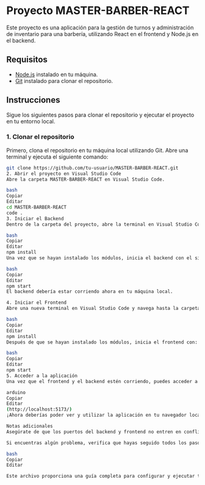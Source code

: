 # Proyecto MASTER-BARBER-REACT

Este proyecto es una aplicación para la gestión de turnos y administración de inventario para una barbería, utilizando React en el frontend y Node.js en el backend.

## Requisitos

- [Node.js](https://nodejs.org/) instalado en tu máquina.
- [Git](https://git-scm.com/) instalado para clonar el repositorio.

## Instrucciones

Sigue los siguientes pasos para clonar el repositorio y ejecutar el proyecto en tu entorno local.

### 1. Clonar el repositorio

Primero, clona el repositorio en tu máquina local utilizando Git. Abre una terminal y ejecuta el siguiente comando:

```bash
git clone https://github.com/tu-usuario/MASTER-BARBER-REACT.git
2. Abrir el proyecto en Visual Studio Code
Abre la carpeta MASTER-BARBER-REACT en Visual Studio Code.

bash
Copiar
Editar
cd MASTER-BARBER-REACT
code .
3. Iniciar el Backend
Dentro de la carpeta del proyecto, abre la terminal en Visual Studio Code o usa una nueva terminal y navega a la carpeta del backend (por lo general, es una carpeta llamada backend o similar). Luego, instala los módulos necesarios ejecutando el siguiente comando:

bash
Copiar
Editar
npm install
Una vez que se hayan instalado los módulos, inicia el backend con el siguiente comando:

bash
Copiar
Editar
npm start
El backend debería estar corriendo ahora en tu máquina local.

4. Iniciar el Frontend
Abre una nueva terminal en Visual Studio Code y navega hasta la carpeta del frontend (por lo general, es una carpeta llamada frontend). Luego, instala los módulos necesarios ejecutando:

bash
Copiar
Editar
npm install
Después de que se hayan instalado los módulos, inicia el frontend con:

bash
Copiar
Editar
npm start
5. Acceder a la aplicación
Una vez que el frontend y el backend estén corriendo, puedes acceder a la aplicación abriendo tu navegador y visitando la siguiente URL:

arduino
Copiar
Editar
(http://localhost:5173/)
¡Ahora deberías poder ver y utilizar la aplicación en tu navegador local!

Notas adicionales
Asegúrate de que los puertos del backend y frontend no entren en conflicto (puedes configurarlos en los archivos de configuración de ambos).

Si encuentras algún problema, verifica que hayas seguido todos los pasos correctamente y que las dependencias estén correctamente instaladas.

bash
Copiar
Editar

Este archivo proporciona una guía completa para configurar y ejecutar tu proyecto, tanto el backend como el frontend, en tu entorno local. ¡Espero que te sea útil!
